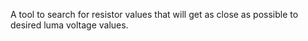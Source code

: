 A tool to search for resistor values that will get as close as possible
to desired luma voltage values.
